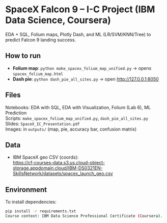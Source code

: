 # SpaceX Falcon 9 – I-C Project (IBM Data Science, Coursera)

EDA + SQL, Folium maps, Plotly Dash, and ML (LR/SVM/KNN/Tree) to predict Falcon 9 landing success.

## How to run
- **Folium map**: `python make_spacex_folium_map_unified.py` → opens `spacex_folium_map.html`
- **Dash pie**: `python dash_pie_all_sites.py` → open http://127.0.0.1:8050

## Files
Notebooks: EDA with SQL, EDA with Visualization, Folium (Lab 6), ML Prediction  
Scripts: `make_spacex_folium_map_unified.py`, `dash_pie_all_sites.py`  
Slides: `SpaceX_IC_Presentation.pdf`  
Images: in `outputs/` (map, pie, accuracy bar, confusion matrix)

## Data
- IBM SpaceX geo CSV (coords):  
  https://cf-courses-data.s3.us.cloud-object-storage.appdomain.cloud/IBM-DS0321EN-SkillsNetwork/datasets/spacex_launch_geo.csv
  

## Environment
To install dependencies:
```bash
pip install -r requirements.txt
Course context: IBM Data Science Professional Certificate (Coursera).
